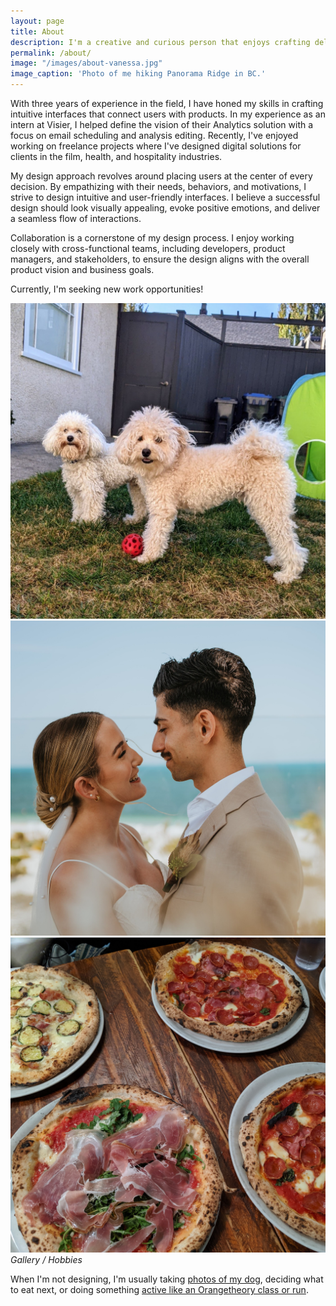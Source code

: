 ```yaml
---
layout: page
title: About
description: I'm a creative and curious person that enjoys crafting delightful and meaningful digital experiences.
permalink: /about/
image: "/images/about-vanessa.jpg"
image_caption: 'Photo of me hiking Panorama Ridge in BC.'
---
```

With three years of experience in the field, I have honed my skills in crafting intuitive interfaces that connect users with products. In my experience as an intern at Visier, I helped define the vision of their Analytics solution with a focus on email scheduling and analysis editing. Recently, I've enjoyed working on freelance projects where I've designed digital solutions for clients in the film, health, and hospitality industries. 

My design approach revolves around placing users at the center of every decision. By empathizing with their needs, behaviors, and motivations, I strive to design intuitive and user-friendly interfaces. I believe a successful design should look visually appealing, evoke positive emotions, and deliver a seamless flow of interactions.

Collaboration is a cornerstone of my design process. I enjoy working closely with cross-functional teams, including developers, product managers, and stakeholders, to ensure the design aligns with the overall product vision and business goals.

Currently, I'm seeking new work opportunities!

<div class="gallery-box">
  <div class="gallery">
    <img src="/images/about-arlo.jpg" loading="lazy">
    <img src="/images/about-family.jpg" loading="lazy">
    <img src="/images/about-foodie.jpg" loading="lazy">
  </div>
  <em>Gallery / Hobbies</em>
</div>

When I'm not designing, I'm usually taking [photos of my dog](https://www.instagram.com/arlo.thetoy/), deciding what to eat next, or doing something [active like an Orangetheory class or run](https://www.strava.com/athletes/27274012). 